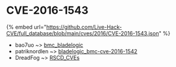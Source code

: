 # CVE-2016-1543
{% embed url="https://github.com/Live-Hack-CVE/full_database/blob/main/cves/2016/CVE-2016-1543.json" %}

* bao7uo ~> [bmc_bladelogic](https://www.alice-snow.ru/2016/database/cve-2016-1543/bmc_bladelogic-bao7uo)
* patriknordlen ~> [bladelogic_bmc-cve-2016-1542](https://www.alice-snow.ru/2016/database/cve-2016-1543/bladelogic_bmc-cve-2016-1542-patriknordlen)
* DreadFog ~> [RSCD_CVEs](https://www.alice-snow.ru/2016/database/cve-2016-1543/rscd_cves-dreadfog)